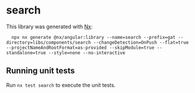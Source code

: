 # search

This library was generated with [Nx](https://nx.dev):

```shell
  npx nx generate @nx/angular:library --name=search --prefix=gat --directory=libs/components/search --changeDetection=OnPush --flat=true --projectNameAndRootFormat=as-provided --skipModule=true --standalone=true --style=none --no-interactive
```

## Running unit tests

Run `nx test search` to execute the unit tests.
